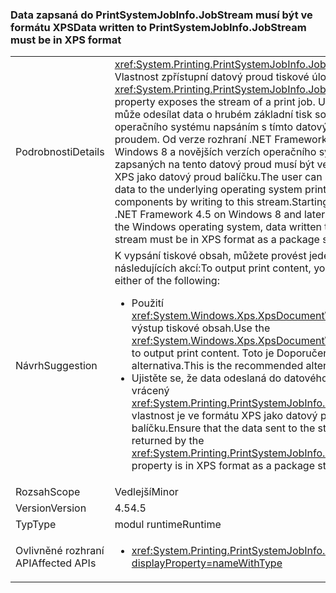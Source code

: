 ### <a name="data-written-to-printsystemjobinfojobstream-must-be-in-xps-format"></a><span data-ttu-id="bea19-101">Data zapsaná do PrintSystemJobInfo.JobStream musí být ve formátu XPS</span><span class="sxs-lookup"><span data-stu-id="bea19-101">Data written to PrintSystemJobInfo.JobStream must be in XPS format</span></span>

|   |   |
|---|---|
|<span data-ttu-id="bea19-102">Podrobnosti</span><span class="sxs-lookup"><span data-stu-id="bea19-102">Details</span></span>|<span data-ttu-id="bea19-103"><xref:System.Printing.PrintSystemJobInfo.JobStream> Vlastnost zpřístupní datový proud tiskové úlohy.</span><span class="sxs-lookup"><span data-stu-id="bea19-103">The <xref:System.Printing.PrintSystemJobInfo.JobStream> property exposes the stream of a print job.</span></span> <span data-ttu-id="bea19-104">Uživatel může odesílat data o hrubém základní tisk součástí operačního systému napsáním s tímto datovým proudem. Od verze rozhraní .NET Framework 4.5 na Windows 8 a novějších verzích operačního systému, dat zapsaných na tento datový proud musí být ve formátu XPS jako datový proud balíčku.</span><span class="sxs-lookup"><span data-stu-id="bea19-104">The user can send raw data to the underlying operating system printing components by writing to this stream.Starting with the .NET Framework 4.5 on Windows 8 and later versions of the Windows operating system, data written to this stream must be in XPS format as a package stream.</span></span>|
|<span data-ttu-id="bea19-105">Návrh</span><span class="sxs-lookup"><span data-stu-id="bea19-105">Suggestion</span></span>|<span data-ttu-id="bea19-106">K vypsání tiskové obsah, můžete provést jeden z následujících akcí:</span><span class="sxs-lookup"><span data-stu-id="bea19-106">To output print content, you can do either of the following:</span></span><ul><li><span data-ttu-id="bea19-107">Použití <xref:System.Windows.Xps.XpsDocumentWriter> třída výstup tiskové obsah.</span><span class="sxs-lookup"><span data-stu-id="bea19-107">Use the <xref:System.Windows.Xps.XpsDocumentWriter> class to output print content.</span></span> <span data-ttu-id="bea19-108">Toto je Doporučená alternativa.</span><span class="sxs-lookup"><span data-stu-id="bea19-108">This is the recommended alternative.</span></span></li><li><span data-ttu-id="bea19-109">Ujistěte se, že data odeslaná do datového proudu vrácený <xref:System.Printing.PrintSystemJobInfo.JobStream> vlastnost je ve formátu XPS jako datový proud balíčku.</span><span class="sxs-lookup"><span data-stu-id="bea19-109">Ensure that the data sent to the stream returned by the <xref:System.Printing.PrintSystemJobInfo.JobStream> property is in XPS format as a package stream.</span></span></li></ul>|
|<span data-ttu-id="bea19-110">Rozsah</span><span class="sxs-lookup"><span data-stu-id="bea19-110">Scope</span></span>|<span data-ttu-id="bea19-111">Vedlejší</span><span class="sxs-lookup"><span data-stu-id="bea19-111">Minor</span></span>|
|<span data-ttu-id="bea19-112">Version</span><span class="sxs-lookup"><span data-stu-id="bea19-112">Version</span></span>|<span data-ttu-id="bea19-113">4.5</span><span class="sxs-lookup"><span data-stu-id="bea19-113">4.5</span></span>|
|<span data-ttu-id="bea19-114">Typ</span><span class="sxs-lookup"><span data-stu-id="bea19-114">Type</span></span>|<span data-ttu-id="bea19-115">modul runtime</span><span class="sxs-lookup"><span data-stu-id="bea19-115">Runtime</span></span>|
|<span data-ttu-id="bea19-116">Ovlivněné rozhraní API</span><span class="sxs-lookup"><span data-stu-id="bea19-116">Affected APIs</span></span>|<ul><li><xref:System.Printing.PrintSystemJobInfo.JobStream?displayProperty=nameWithType></li></ul>|

